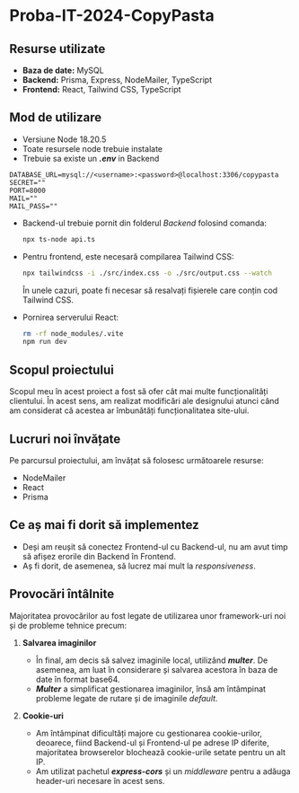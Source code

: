# Proba-IT-2024-CopyPasta
## Resurse utilizate
- **Baza de date:** MySQL
- **Backend:** Prisma, Express, NodeMailer, TypeScript
- **Frontend:** React, Tailwind CSS, TypeScript
  
## Mod de utilizare
- Versiune Node 18.20.5
- Toate resursele node trebuie instalate
- Trebuie sa existe un ***.env*** in Backend
```env
DATABASE_URL=mysql://<username>:<password>@localhost:3306/copypasta
SECRET=""
PORT=8000
MAIL=""
MAIL_PASS=""
```
- Backend-ul trebuie pornit din folderul *Backend* folosind comanda:
  ```bash
  npx ts-node api.ts
  ```
- Pentru frontend, este necesară compilarea Tailwind CSS:
  ```bash
  npx tailwindcss -i ./src/index.css -o ./src/output.css --watch
  ```
  În unele cazuri, poate fi necesar să resalvați fișierele care conțin cod Tailwind CSS.

- Pornirea serverului React:
  ```bash
  rm -rf node_modules/.vite
  npm run dev
  ```

## Scopul proiectului
Scopul meu în acest proiect a fost să ofer cât mai multe funcționalități clientului. În acest sens, am realizat modificări ale designului atunci când am considerat că acestea ar îmbunătăți funcționalitatea site-ului.

## Lucruri noi învățate
Pe parcursul proiectului, am învățat să folosesc următoarele resurse:
- NodeMailer
- React
- Prisma

## Ce aș mai fi dorit să implementez
- Deși am reușit să conectez Frontend-ul cu Backend-ul, nu am avut timp să afișez erorile din Backend în Frontend.
- Aș fi dorit, de asemenea, să lucrez mai mult la *responsiveness*.

## Provocări întâlnite
Majoritatea provocărilor au fost legate de utilizarea unor framework-uri noi și de probleme tehnice precum:

1. **Salvarea imaginilor**
   - În final, am decis să salvez imaginile local, utilizând ***multer***. De asemenea, am luat în considerare și salvarea acestora în baza de date în format base64.
   - ***Multer*** a simplificat gestionarea imaginilor, însă am întâmpinat probleme legate de rutare și de imaginile *default*.

2. **Cookie-uri**
   - Am întâmpinat dificultăți majore cu gestionarea cookie-urilor, deoarece, fiind Backend-ul și Frontend-ul pe adrese IP diferite, majoritatea browserelor blochează cookie-urile setate pentru un alt IP.
   - Am utilizat pachetul ***express-cors*** și un *middleware* pentru a adăuga header-uri necesare în acest sens.
